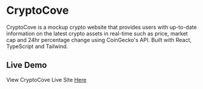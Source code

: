 # CryptoCove
CryptoCove is a mockup crypto website that provides users with up-to-date information on the latest crypto assets in real-time such as price, market cap and 24hr percentage change using CoinGecko's API. Built with React, TypeScript and Tailwind.

## Live Demo
View CryptoCove Live Site [Here](https://cryptocove.vercel.app/)
